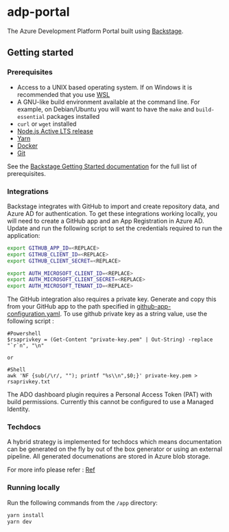 # adp-portal
The Azure Development Platform Portal built using [Backstage](https://backstage.io/).

## Getting started

### Prerequisites

* Access to a UNIX based operating system. If on Windows it is recommended that you use [WSL](https://learn.microsoft.com/en-us/windows/wsl/)
* A GNU-like build environment available at the command line. For example, on Debian/Ubuntu you will want to have the `make` and `build-essential` packages installed
* `curl` or `wget` installed
* [Node.js Active LTS release](https://nodejs.org/en/blog/release)
* [Yarn](https://classic.yarnpkg.com/en/docs/install#windows-stable)
* [Docker](https://docs.docker.com/engine/install/)
* [Git](https://github.com/git-guides/install-git)

See the [Backstage Getting Started documentation](https://backstage.io/docs/getting-started/#prerequisites) for the full list of prerequisites.

### Integrations
Backstage integrates with GitHub to import and create repository data, and Azure AD for authentication. To get these integrations working locally, you will need to create a GitHub app and an App Registration in Azure AD. Update and run the following script to set the credentials required to run the application:

```sh
export GITHUB_APP_ID=<REPLACE>
export GITHUB_CLIENT_ID=<REPLACE>
export GITHUB_CLIENT_SECRET=<REPLACE>

export AUTH_MICROSOFT_CLIENT_ID=<REPLACE>
export AUTH_MICROSOFT_CLIENT_SECRET=<REPLACE>
export AUTH_MICROSOFT_TENANT_ID=<REPLACE>
```

The GitHub integration also requires a private key. Generate and copy this from your GitHub app to the path specified in [github-app-configuration.yaml](app/github-app-configuration.yaml).
To use github private key as a string value, use the following script : 
``` 
#Powershell
$rsaprivkey = (Get-Content "private-key.pem" | Out-String) -replace "`r`n", "\n"

or

#Shell 
awk 'NF {sub(/\r/, ""); printf "%s\\n",$0;}' private-key.pem > rsaprivkey.txt

```

The ADO dashboard plugin requires a Personal Access Token (PAT) with build permissions. Currently this cannot be configured to use a Managed Identity.

### Techdocs

A hybrid strategy is implemented for techdocs which means documentation can be generated on the fly by out of the box generator or using an external pipeline. 
All generated documenations are stored in Azure blob storage.

For more info please refer : [Ref](./app/packages/backend/src/plugins/techdocs/Techdocs.md)



### Running locally
Run the following commands from the `/app` directory:

```sh
yarn install
yarn dev
```
